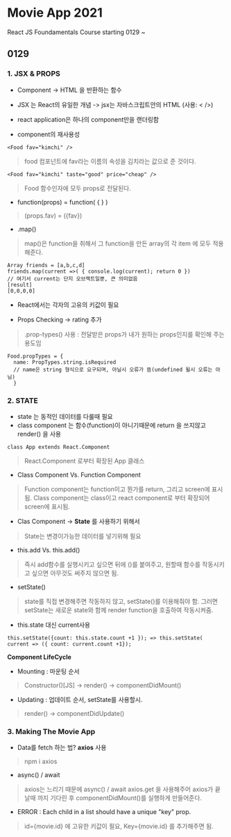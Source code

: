 # Movie App 2021

React JS Foundamentals Course
starting 0129 ~

## 0129
### 1. JSX & PROPS
* Component -> HTML 을 반환하는 함수 
* JSX 는 React의 유일한 개념
-> jsx는 자바스크립트안의 HTML (사용: < />)

* react application은 하나의 component만을 랜더링함
* component의 재사용성 
```
<Food fav="kimchi" />
```
> food 컴포넌트에 fav라는 이름의 속성을 김치라는 값으로 준 것이다.
```
<Food fav="kimchi" taste="good" price="cheap" />
```
> Food 함수인자에 모두 props로 전달된다.

* function(props) = function( { } )
> (props.fav) = ({fav})

* .map()
> map()은 function을 취해서 그 function을 만든 array의 각 item 에 모두 적용해준다.
```
Array friends = [a,b,c,d]
friends.map(current =>( { console.log(current); return 0 })
// 여기서 current는 단지 오브젝트일뿐, 큰 의미없음
[result]
[0,0,0,0]
```

* React에서는 각자의 고유의 키값이 필요

* Props Checking -> rating 추가
> .prop-types() 사용 : 전달받은 props가 내가 원하는 props인지를 확인해 주는 용도임
```
Food.propTypes = {
  name: PropTypes.string.isRequired
  // name은 string 형식으로 요구되며, 아닐시 오류가 뜸(undefined 될시 오류는 아님)
  }
```

### 2. STATE
* state 는 동적인 데이터를 다룰때 필요
* class component 는 함수(function)이 아니기때문에 return 을 쓰지않고 render() 을 사용
```
class App extends React.Component
```
> React.Component 로부터 확장된 App 클래스
* Class Component Vs. Function Component
> Function component는 function이고 뭔가를 return, 그리고 screen에 표시됨.
> Class component는 class이고 react component로 부터 확장되어 screen에 표시됨.

* Clas Component -> **State** 를 사용하기 위해서
> State는 변경이가능한 데이터를 넣기위해 필요

* this.add Vs. this.add()
> 즉시 add함수를 실행시키고 싶으면 뒤에 ()를 붙여주고, 원할때 함수를 작동시키고 싶으면 아무것도 써주지 않으면 됨.

* setState()
> state를 직접 변경해주면 작동하지 않고, setState()를 이용해줘야 함. 그러면 setState는 새로운 state와 함께 render function을 호출하여 작동시켜줌.
* this.state 대신 current사용
```
this.setState({count: this.state.count +1 }); => this.setState( current => ({ count: current.count +1});
```
**Component LifeCycle**
+ Mounting : 마운팅 순서
> Constructor()[JS] -> render() -> componentDidMount() 
* Updating : 업데이트 순서, setState를 사용할시.
> render() -> componentDidUpdate()

### 3. Making The Movie App
* Data를 fetch 하는 법? **axios** 사용
> npm i axios
* async() / await
> axios는 느리기 때문에 async() / await axios.get 을 사용해주어 axios가 끝날때 까지 기다린 후 componentDidMount()를 실행하게 만들어준다.
* ERROR : Each child in a list should have a unique "key" prop.
> id={movie.id} 에 고유한 키값이 필요, Key={movie.id} 를 추가해주면 됨.
